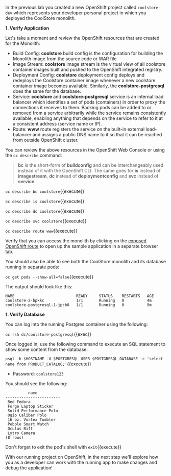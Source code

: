 In the previous lab you created a new OpenShift project called `coolstore-dev` which represents
your developer personal project in which you deployed the CoolStore monolith.

**1. Verify Application**

Let's take a moment and review the OpenShift resources that are created for the Monolith:

* Build Config: **coolstore** build config is the configuration for building the Monolith
image from the source code or WAR file
* Image Stream: **coolstore** image stream is the virtual view of all coolstore container
images built and pushed to the OpenShift integrated registry.
* Deployment Config: **coolstore** deployment config deploys and redeploys the Coolstore container
image whenever a new coolstore container image becomes available. Similarly, the **coolstore-postgresql**
does the same for the database.
* Service: **coolstore** and **coolstore-postgresql** service is an internal load balancer which identifies a set of
pods (containers) in order to proxy the connections it receives to them. Backing pods can be
added to or removed from a service arbitrarily while the service remains consistently available,
enabling anything that depends on the service to refer to it at a consistent address (service name
or IP).
* Route: **www** route registers the service on the built-in external load-balancer
and assigns a public DNS name to it so that it can be reached from outside OpenShift cluster.

You can review the above resources in the OpenShift Web Console or using the `oc describe` command:

> **bc** is the short-form of **buildconfig** and can be interchangeably used
> instead of it with the OpenShift CLI. The same goes for **is** instead
> of **imagestream**, **dc** instead of **deploymentconfig** and **svc** instead of **service**.


`oc describe bc coolstore`{{execute}}

`oc describe is coolstore`{{execute}}

`oc describe dc coolstore`{{execute}}

`oc describe svc coolstore`{{execute}}

`oc describe route www`{{execute}}

Verify that you can access the monolith by clicking on the
[exposed OpenShift route](http://www-coolstore-dev.[[HOST_SUBDOMAIN]]-80-[[KATACODA_HOST]].environments.katacoda.com)
to open up the sample application in a separate browser tab.

You should also be able to see both the CoolStore monolith and its database
running in separate pods:

`oc get pods --show-all=false`{{execute}}

The output should look like this:

```console
NAME                           READY     STATUS    RESTARTS   AGE
coolstore-2-bpkkc              1/1       Running   0          4m
coolstore-postgresql-1-jpcb8   1/1       Running   0          9m
```

**1. Verify Database**

You can log into the running Postgres container using the following:

`oc rsh dc/coolstore-postgresql`{{exec}}

Once logged in, use the following command to execute an SQL statement to show some content from the database:

`psql -h $HOSTNAME -U $POSTGRESQL_USER $POSTGRESQL_DATABASE -c 'select name from PRODUCT_CATALOG;'`{{execute}}

* Password: `coolstore123`

You should see the following:

```console
          name
------------------------
 Red Fedora
 Forge Laptop Sticker
 Solid Performance Polo
 Ogio Caliber Polo
 16 oz. Vortex Tumbler
 Pebble Smart Watch
 Oculus Rift
 Lytro Camera
(8 rows)
```

Don't forget to exit the pod's shell with `exit`{{execute}}

With our running project on OpenShift, in the next step we'll explore how you as a developer can work with the running app
to make changes and debug the application!

